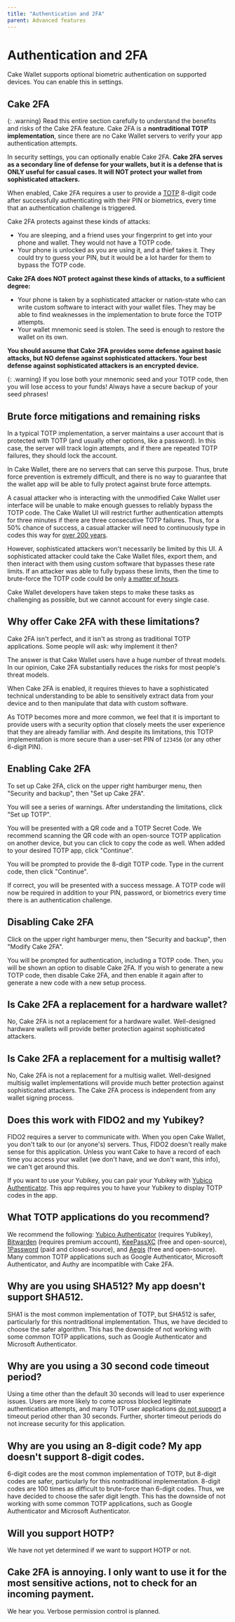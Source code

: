 ```yaml
---
title: "Authentication and 2FA"
parent: Advanced features
---
```


# Authentication and 2FA

Cake Wallet supports optional biometric authentication on supported devices. You can enable this in settings.

## Cake 2FA

{: .warning}
Read this entire section carefully to understand the benefits and risks of the Cake 2FA feature. Cake 2FA is a **nontraditional TOTP implementation**, since there are no Cake Wallet servers to verify your app authentication attempts.

In security settings, you can optionally enable Cake 2FA. **Cake 2FA serves as a secondary line of defense for your wallets, but it is a defense that is ONLY useful for casual cases. It will NOT protect your wallet from sophisticated attackers.**

When enabled, Cake 2FA requires a user to provide a [TOTP](https://wikipedia.org/wiki/Time-based_one-time_password) 8-digit code after successfully authenticating with their PIN or biometrics, every time that an authentication challenge is triggered.

Cake 2FA protects against these kinds of attacks:

* You are sleeping, and a friend uses your fingerprint to get into your phone and wallet. They would not have a TOTP code.
* Your phone is unlocked as you are using it, and a thief takes it. They could try to guess your PIN, but it would be a lot harder for them to bypass the TOTP code.

**Cake 2FA does NOT protect against these kinds of attacks, to a sufficient degree:**

* Your phone is taken by a sophisticated attacker or nation-state who can write custom software to interact with your wallet files. They may be able to find weaknesses in the implementation to brute force the TOTP attempts.
* Your wallet mnemonic seed is stolen. The seed is enough to restore the wallet on its own.

**You should assume that Cake 2FA provides some defense against basic attacks, but NO defense against sophisticated attackers. Your best defense against sophisticated attackers is an encrypted device.**

{: .warning}
If you lose both your mnemonic seed and your TOTP code, then you will lose access to your funds! Always have a secure backup of your seed phrases!

## Brute force mitigations and remaining risks

In a typical TOTP implementation, a server maintains a user account that is protected with TOTP (and usually other options, like a password). In this case, the server will track login attempts, and if there are repeated TOTP failures, they should lock the account.

In Cake Wallet, there are no servers that can serve this purpose. Thus, brute force prevention is extremely difficult, and there is no way to guarantee that the wallet app will be able to fully protect against brute force attempts.

A casual attacker who is interacting with the unmodified Cake Wallet user interface will be unable to make enough guesses to reliably bypass the TOTP code. The Cake Wallet UI will restrict further authentication attempts for three minutes if there are three consecutive TOTP failures. Thus, for a 50% chance of success, a casual attacker will need to continuously type in codes this way for [over 200 years](https://security.stackexchange.com/questions/185905/maximum-tries-for-2fa-code/185917#185917).

However, sophisticated attackers won't necessarily be limited by this UI. A sophisticated attacker could take the Cake Wallet files, export them, and then interact with them using custom software that bypasses these rate limits. If an attacker was able to fully bypass these limits, then the time to brute-force the TOTP code could be only [a matter of hours](https://security.stackexchange.com/questions/185905/maximum-tries-for-2fa-code/185917#185917).

Cake Wallet developers have taken steps to make these tasks as challenging as possible, but we cannot account for every single case.

## Why offer Cake 2FA with these limitations?

Cake 2FA isn't perfect, and it isn't as strong as traditional TOTP applications. Some people will ask: why implement it then?

The answer is that Cake Wallet users have a huge number of threat models. In our opinion, Cake 2FA substantially reduces the risks for most people's threat models.

When Cake 2FA is enabled, it requires thieves to have a sophisticated technical understanding to be able to sensitively extract data from your device and to then manipulate that data with custom software.

As TOTP becomes more and more common, we feel that it is important to provide users with a security option that closely meets the user experience that they are already familiar with. And despite its limitations, this TOTP implementation is more secure than a user-set PIN of `123456` (or any other 6-digit PIN).

## Enabling Cake 2FA

To set up Cake 2FA, click on the upper right hamburger menu, then "Security and backup", then "Set up Cake 2FA".

You will see a series of warnings. After understanding the limitations, click "Set up TOTP".

You will be presented with a QR code and a TOTP Secret Code. We recommend scanning the QR code with an open-source TOTP application on another device, but you can click to copy the code as well. When added to your desired TOTP app, click "Continue".

You will be prompted to provide the 8-digit TOTP code. Type in the current code, then click "Continue".

If correct, you will be presented with a success message. A TOTP code will now be required in addition to your PIN, password, or biometrics every time there is an authentication challenge.

## Disabling Cake 2FA

Click on the upper right hamburger menu, then "Security and backup", then "Modify Cake 2FA".

You will be prompted for authentication, including a TOTP code. Then, you will be shown an option to disable Cake 2FA. If you wish to generate a new TOTP code, then disable Cake 2FA, and then enable it again after to generate a new code with a new setup process.

## Is Cake 2FA a replacement for a hardware wallet?

No, Cake 2FA is not a replacement for a hardware wallet. Well-designed hardware wallets will provide better protection against sophisticated attackers.

## Is Cake 2FA a replacement for a multisig wallet?

No, Cake 2FA is not a replacement for a multisig wallet. Well-designed multisig wallet implementations will provide much better protection against sophisticated attackers. The Cake 2FA process is independent from any wallet signing process.

## Does this work with FIDO2 and my Yubikey?

FIDO2 requires a server to communicate with. When you open Cake Wallet, you don't talk to our (or anyone's) servers. Thus, FIDO2 doesn't really make sense for this application. Unless you want Cake to have a record of each time you access your wallet (we don't have, and we don't want, this info), we can't get around this.

If you want to use your Yubikey, you can pair your Yubikey with [Yubico Authenticator](https://www.yubico.com/products/yubico-authenticator/). This app requires you to have your Yubikey to display TOTP codes in the app.

## What TOTP applications do you recommend?

We recommend the following: [Yubico Authenticator](https://www.yubico.com/products/yubico-authenticator/) (requires Yubikey), [Bitwarden](https://bitwarden.com/pricing/) (requires premium account), [KeePassXC](https://keepassxc.org/) (free and open-source), [1Password](https://1password.com/) (paid and closed-source), and [Aegis](https://getaegis.app/) (free and open-source). Many common TOTP applications such as Google Authenticator, Microsoft Authenticator, and Authy are incompatible with Cake 2FA.

## Why are you using SHA512? My app doesn't support SHA512.

SHA1 is the most common implementation of TOTP, but SHA512 is safer, particularly for this nontraditional implementation. Thus, we have decided to choose the safer algorithm. This has the downside of not working with some common TOTP applications, such as Google Authenticator and Microsoft Authenticator.

## Why are you using a 30 second code timeout period?

Using a time other than the default 30 seconds will lead to user experience issues. Users are more likely to come across blocked legitimate authentication attempts, and many TOTP user applications [do not support](https://wikipedia.org/wiki/Comparison_of_OTP_applications) a timeout period other than 30 seconds. Further, shorter timeout periods do not increase security for this application.

## Why are you using an 8-digit code? My app doesn't support 8-digit codes.

6-digit codes are the most common implementation of TOTP, but 8-digit codes are safer, particularly for this nontraditional implementation. 8-digit codes are 100 times as difficult to brute-force than 6-digit codes. Thus, we have decided to choose the safer digit length. This has the downside of not working with some common TOTP applications, such as Google Authenticator and Microsoft Authenticator.

## Will you support HOTP?

We have not yet determined if we want to support HOTP or not.

## Cake 2FA is annoying. I only want to use it for the most sensitive actions, not to check for an incoming payment.

We hear you. Verbose permission control is planned.
